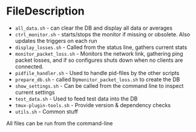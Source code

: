 # FileDescription

- `all_data.sh` - can clear the DB and display all data or averages
- `ctrl_monitor.sh` - starts/stops the monitor
  if missing or obsolete. Also updates the triggers on each run
- `display_losses.sh` - Called from the status line, gathers current stats
- `monitor_packet_loss.sh` - Monitors the network link, gathering ping packet
  losses, and if so configures shuts down when no clients are connected.
- `pidfile_handler.sh` - Used to handle pid-files by the other scripts
- `prepare_db.sh` - called by`monitor_packet_loss.sh` to create the DB
- `show_settings.sh` - Can be called from the command line to inspect current
  settings
- `test_data.sh` - Used to feed test data into the DB
- `tmux-plugin-tools.sh` - Provide version & dependency checks
- `utils.sh` - Common stuff

All files can be run from the command-line
